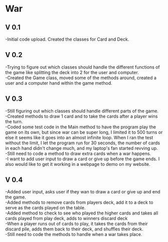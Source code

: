 # War


## V 0.1 
-Initial code upload. Created the classes for Card and Deck.

## V 0.2
-Trying to figure out which classes should handle the different functions of the game like splitting the deck into 2 for the user and computer.
<br>-Created the Game class, moved some of the methods around, created a user and a computer hand within the game method.

## V 0.3
-Still figuring out which classes should handle different parts of the game.
<br>-Created methods to draw 1 card and to take the cards after a player wins the turn.
<br>-Coded some test code in the Main method to have the program play the game on its own, but since war can be super long, I limited it to 500 turns
or else it seems like it goes into an almost infinite loop. When I ran the test without the limit, I let the program run for 30 seconds, the number 
of cards in each hand didn't change much, and my laptop's fan started revving up.
<br>-Still need to code a method to draw extra cards when a war happens.
<br>-I want to add user input to draw a card or give up before the game ends. I also would like to get it working in a webpage to demo on my website.

## V 0.4
-Added user input, asks user if they wan to draw a card or give up and end the game.
<br>-Added methods to remove cards from players deck, add it to a deck to serve as the cards played on the table.
<br>-Added method to check to see who played the higher cards and takes all cards played from play deck, adds to winners discard deck
<br>-When a player runs out of cards to play, it takes the cards from their discard pile, adds them back to their deck, and shuffles their deck.
<br>-Still need to code the methods to handle when a war takes place.
